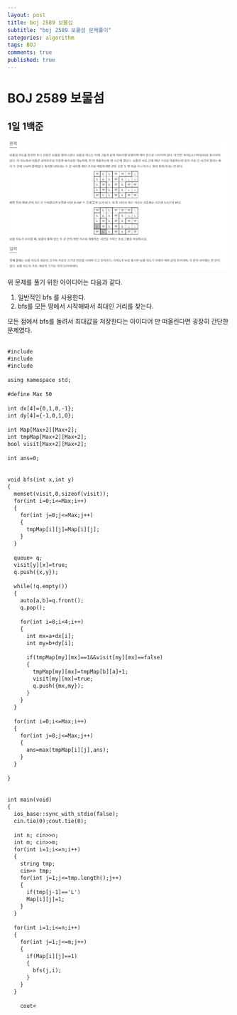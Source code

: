 ```yaml
---
layout: post
title: boj 2589 보물섬
subtitle: "boj 2589 보물섬 문제풀이"
categories: algorithm
tags: BOJ
comments: true
published: true
---
```


BOJ 2589 보물섬
==============
1일 1백준
------------

>  

![boj 2589](/assets/boj%202589.png)

위 문제를 풀기 위한 아이디어는 다음과 같다.  
1. 일반적인 bfs 를 사용한다.
2. bfs를 모든 땅에서 시작해봐서 최대인 거리를 찾는다.  

모든 점에서 bfs를 돌려서 최대값을 저장한다는 아이디어 만 떠올린다면 굉장히 간단한 문제였다.  
<pre>
<code>
#include<iostream>
#include<queue>
#include<cstring>

using namespace std;

#define Max 50

int dx[4]={0,1,0,-1};
int dy[4]={-1,0,1,0};

int Map[Max+2][Max+2];
int tmpMap[Max+2][Max+2];
bool visit[Max+2][Max+2];

int ans=0;


void bfs(int x,int y)
{
  memset(visit,0,sizeof(visit));
  for(int i=0;i<=Max;i++)
  {
    for(int j=0;j<=Max;j++)
    {
      tmpMap[i][j]=Map[i][j];
    }
  }

  queue<pair<int,int>> q;
  visit[y][x]=true;
  q.push({x,y});

  while(!q.empty())
  {
    auto[a,b]=q.front();
    q.pop();

    for(int i=0;i<4;i++)
    {
      int mx=a+dx[i];
      int my=b+dy[i];

      if(tmpMap[my][mx]==1&&visit[my][mx]==false)
      {
        tmpMap[my][mx]=tmpMap[b][a]+1;
        visit[my][mx]=true;
        q.push({mx,my});
      }
    }
  }

  for(int i=0;i<=Max;i++)
  {
    for(int j=0;j<=Max;j++)
    {
      ans=max(tmpMap[i][j],ans);
    }
  }

}


int main(void)
{
  ios_base::sync_with_stdio(false);
  cin.tie(0);cout.tie(0);

  int n; cin>>n;
  int m; cin>>m;
  for(int i=1;i<=n;i++)
  {
    string tmp;
    cin>> tmp;
    for(int j=1;j<=tmp.length();j++)
    {
      if(tmp[j-1]=='L')
      Map[i][j]=1;
    }
  }

  for(int i=1;i<=n;i++)
  {
    for(int j=1;j<=m;j++)
    {
      if(Map[i][j]==1)
      {
        bfs(j,i);
      }
    }
  }

    cout<<ans-1;


return 0;

}

</code>
</pre>
